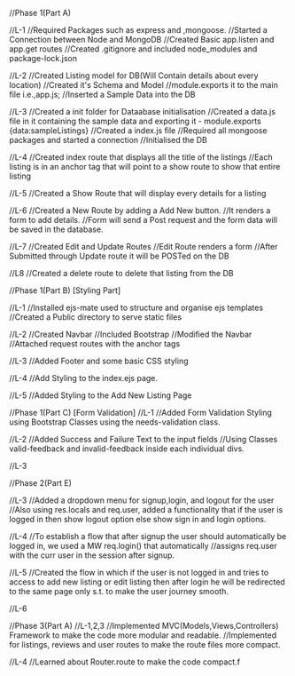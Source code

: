 //Phase 1(Part A)

//L-1
//Required Packages such as express and ,mongoose.
//Started a Connection between Node and MongoDB
//Created Basic app.listen and app.get routes
//Created .gitignore and included node_modules and package-lock.json

//L-2
//Created Listing model for DB(Will Contain details about every location)
//Created it's Schema and Model
//module.exports it to the main file i.e.,app.js;
//Inserted a Sample Data into the DB

//L-3
//Created a init folder for Dataabase initialisation
//Created a data.js file in it containing the sample data and exporting it - module.exports {data:sampleListings}
//Created a index.js file 
    //Required all mongoose packages and started a connection
    //Initialised the DB

//L-4
//Created index route that displays all the title of the listings
//Each listing is in an anchor tag that will point to a show route to show that entire listing

//L-5
//Created a Show Route that will display every details for a listing

//L-6
//Created a New Route by adding a Add New button.
//It renders a form to add details.
//Form will send a Post request and the form data will be saved in the database.

//L-7
//Created Edit and Update Routes
//Edit Route renders a form 
//After Submitted through Update route it will be POSTed on the DB

//L8
//Created a delete route to delete that listing from the DB

//Phase 1(Part B) [Styling Part]

//L-1
//Installed ejs-mate used to structure and organise ejs templates
//Created a Public directory to serve static files

//L-2
//Created Navbar
//Included Bootstrap
//Modified the Navbar
//Attached request routes with the anchor tags

//L-3
//Added Footer and some basic CSS styling

//L-4
//Add Styling to the index.ejs page.

//L-5
//Added Styling to the Add New Listing Page

//Phase 1(Part C) [Form Validation]
//L-1
//Added Form Validation Styling using Bootstrap Classes using the needs-validation class.

//L-2
//Added Success and Failure Text to the input fields
//Using Classes valid-feedback and invalid-feedback inside each individual divs.

//L-3


//Phase 2(Part E)

//L-3
//Added a dropdown menu for signup,login, and logout for the user
//Also using res.locals and req.user, added a functionality that if the user is logged in then show logout option else show sign in and login options.

//L-4
//To establish a flow that after signup the user should automatically be logged in, we used a MW req.login() that automatically //assigns req.user with the curr user in the session after signup.

//L-5
//Created the flow in which if the user is not logged in and tries to access to add new listing or edit listing then after login he will be redirected to the same page only s.t. to make the user journey smooth.

//L-6

//Phase 3(Part A)
//L-1,2,3
//Implemented MVC(Models,Views,Controllers) Framework to make the code more modular and readable.
//Implemented for listings, reviews and user routes to make the route files more compact.

//L-4
//Learned about Router.route to make the code compact.f


 





